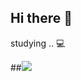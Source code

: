 ## Hi there 👋

studying .. 💻

##<img src="https://img.shields.io/badge/python-%233776AB.svg?&style=for-the-badge&logo=python&logoColor=white" />
